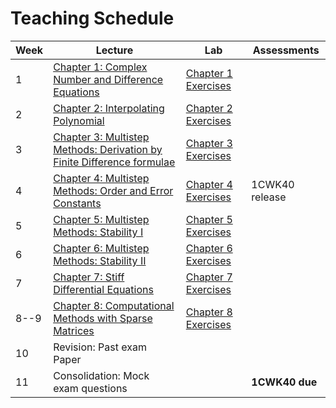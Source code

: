 # Teaching Schedule

| Week | Lecture | Lab| Assessments | 
|----|--------|---------| ----------|
|  1   | [Chapter 1: Complex Number and Difference Equations](chap01:complexNumber) | [Chapter 1 Exercises](chap01:exercises) |
|  2   | [Chapter 2: Interpolating Polynomial](chap02:interpolating)                | [Chapter 2 Exercises](chap02:exercises) |
|  3   | [Chapter 3: Multistep Methods: Derivation by Finite Difference formulae](chap:derivation) |   [Chapter 3 Exercises](chap:derivation:exercises)  |
|  4   | [Chapter 4: Multistep Methods: Order and Error Constants](chap:errorConstant) |   [Chapter 4 Exercises](chap:errorConstant:exercise)  | 1CWK40 release |
|  5   | [Chapter 5: Multistep Methods: Stability I](chap:stability1)               | [Chapter 5 Exercises](chap:stability1:exercise)  |
|  6   | [Chapter 6: Multistep Methods: Stability II](chap:stability2)              | [Chapter 6 Exercises](chap:stability2:exercise) |
|  7   | [Chapter 7: Stiff Differential Equations](chap:stiff)                      | [Chapter 7 Exercises](chap:stiff:exercise)  |
| 8--9 | [Chapter 8: Computational Methods with Sparse Matrices](chap:sparseMatrix) | [Chapter 8 Exercises](chap:sparseMatrix:exercise) | 
| 10   | Revision: Past exam Paper                                                  |                                         |  
| 11   | Consolidation: Mock exam questions                                         |                                         |  **1CWK40 due** |



